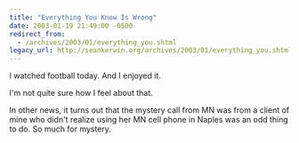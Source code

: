 ```yaml
---
title: "Everything You Know Is Wrong"
date: 2003-01-19 21:49:00 -0500
redirect_from:
  - /archives/2003/01/everything_you.shtml
legacy_url: http://seankerwin.org/archives/2003/01/everything_you.shtml
---
```

<p>I watched football today.  And I enjoyed it.</p>

<p>I'm not quite sure how I feel about that.</p>

<p>In other news, it turns out that the mystery call from MN was from a client of mine who didn't realize using her MN cell phone in Naples was an odd thing to do.  So much for mystery.</p>
